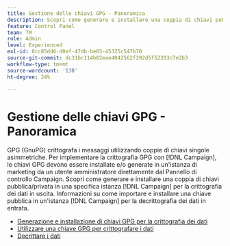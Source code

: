```yaml
---
title: Gestione delle chiavi GPG - Panoramica
description: Scopri come generare e installare una coppia di chiavi pubblica/privata in una specifica istanza  [!DNL Campaign]  per la crittografia dei dati in uscita. Scopri come importare e installare una chiave pubblica in un’istanza  [!DNL Campaign]  per la decrittografia dei dati in entrata.
feature: Control Panel
team: TM
role: Admin
level: Experienced
exl-id: 8cc85dd6-d0ef-47db-be03-45325c547b70
source-git-commit: dc31bc114b82eae4042562f292d5f52203c7e2b3
workflow-type: tm+mt
source-wordcount: '138'
ht-degree: 24%

---
```


# Gestione delle chiavi GPG - Panoramica

GPG (GnuPG) crittografa i messaggi utilizzando coppie di chiavi singole asimmetriche. Per implementare la crittografia GPG con [!DNL Campaign], le chiavi GPG devono essere installate e/o generate in un&#39;istanza di marketing da un utente amministratore direttamente dal Pannello di controllo Campaign.
Scopri come generare e installare una coppia di chiavi pubblica/privata in una specifica istanza [!DNL Campaign] per la crittografia dei dati in uscita. Informazioni su come importare e installare una chiave pubblica in un&#39;istanza [!DNL Campaign] per la decrittografia dei dati in entrata.

* [Generazione e installazione di chiavi GPG per la crittografia dei dati](./generate-and-install-gpg-keys-for-data-encryption.md)
* [Utilizzare una chiave GPG per crittografare i dati](./use-a-gpg-key-to-encrypt-data.md)
* [Decrittare i dati](./decrypt-data.md)
